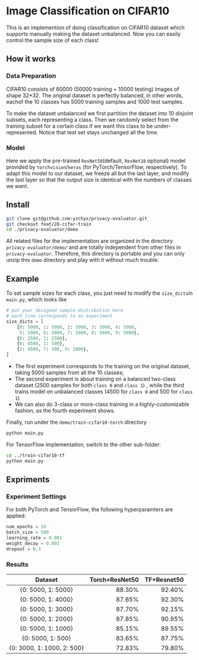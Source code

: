 # Image Classification on CIFAR10
This is an implemention of doing classification on CIFAR10 dataset which supports manually making the dataset unbalanced. Now you can easily control the sample size of each class!

## How it works
### Data Preparation
CIFAR10 consists of 60000 (50000 training + 10000 testing) images of shape 32*32. The original dataset is perfectly balanced, in other words, eachof the 10 classes has 5000 training samples and 1000 test samples. 

To make the dataset unbalanced we first partition the dataset into 10 disjoint subsets, each representing a class. Then we randomly select from the training subset for a  certain class if we want this class to be under-represented. Notice that test set stays unchanged all the time.

### Model
Here we apply the pre-trained `ResNet50`(default, `ResNet18` optional) model provided by `torchvision`/`keras` (for PyTorch/TensorFlow, respectively). To adapt this model to our dataset, we freeze all but the last layer, and modify the last layer so that the output size is identical with the numbers of classes we want.


## Install
```bash
git clone git@github.com:yzchyx/privacy-evaluator.git
git checkout feat/28-cifar-train
cd ./privacy-evaluator/demo
```
All related files for the implementation are organized in the directory `privacy-evaluator/demo/`  and are totally independent from other files in `privacy-evaluator`. Therefore, this directory is portable and you can only unzip this `demo` directory and play with it without much trouble.

## Example
To set sample sizes for each class, you just need to modify the `size_dicts`in `main.py`, which looks like 
```python
# put your designed sample distribution here
# each line corresponds to an experiment
size_dicts = [
    {0: 5000, 1: 5000, 2: 5000, 3: 5000, 4: 5000, 
     5: 5000, 6: 5000, 7: 5000, 8: 5000, 9: 5000},
    {0: 2500, 1: 2500},
    {0: 4500, 1: 500},
    {2: 4500, 7: 500, 9: 2000},
]
```
- The first experiment corresponds to the training on the original dataset, taking 5000 samples from all the 10 classes;
- The second experiment is about training on a balanced two-class dataset (2500 samples for both `class 0` and `class 1`) , while the third trains model on unbalanced classes (4500 for `class 0` and 500 for `class 1`)
- We can also do 3-class or more-class training in a highly-customizable fashion, as the fourth experiment shows.

Finally, run under the `demo/train-cifar10-torch` directory

```bash
python main.py
```
For TensorFlow implementation, switch to the other sub-folder:

```bash
cd ../train-cifar10-tf
python main.py
```

## Expriments
### Experiment Settings
For both PyTorch and TensorFlow, the following hyperparamters are applied: 
```python
num_epochs = 10
batch_size = 500
learning_rate = 0.001
weight_decay = 0.002
dropout = 0.3
```

### Results
|Dataset|Torch+ResNet50|TF+Resnet50|
|:-:|-:|-:|
|{0: 5000, 1: 5000}|88.30%|92.40%|
|{0: 5000, 1: 4000}|87.65%|92.30%|
|{0: 5000, 1: 3000}|87.70%|92.15%|
|{0: 5000, 1: 2000}|87.85%|90.95%|
|{0: 5000, 1: 1000}|85.15%|89.55%|
|{0: 5000, 1: 500} |83.65%|87.75%|
|{0: 3000, 1: 1000, 2: 500}|72.83%|79.80%|